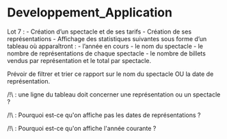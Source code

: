 # Developpement_Application

Lot 7 :
    - Création d’un spectacle et de ses tarifs
    - Création de ses représentations
    - Affichage des statistiques suivantes sous forme d’un tableau où apparaîtront :
        - l’année en cours
        - le nom du spectacle
        - le nombre de représentations de chaque spectacle
        - le nombre de billets vendus par représentation et le total par spectacle.

Prévoir de filtrer et trier ce rapport sur le nom du spectacle OU la date de représentation.


/!\ : une ligne du tableau doit concerner une représentation ou un spectacle ?

/!\ : Pourquoi est-ce qu'on affiche pas les dates de représentations ?

/!\ : Pourquoi est-ce qu'on affiche l'année courante ?